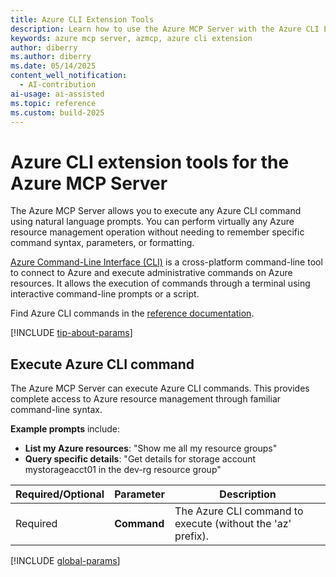 ```yaml
---
title: Azure CLI Extension Tools
description: Learn how to use the Azure MCP Server with the Azure CLI Extension.
keywords: azure mcp server, azmcp, azure cli extension
author: diberry
ms.author: diberry
ms.date: 05/14/2025
content_well_notification: 
  - AI-contribution
ai-usage: ai-assisted
ms.topic: reference
ms.custom: build-2025
--- 
```

# Azure CLI extension tools for the Azure MCP Server

The Azure MCP Server allows you to execute any Azure CLI command using natural language prompts. You can perform virtually any Azure resource management operation without needing to remember specific command syntax, parameters, or formatting.

[Azure Command-Line Interface (CLI)](/cli/azure) is a cross-platform command-line tool to connect to Azure and execute administrative commands on Azure resources. It allows the execution of commands through a terminal using interactive command-line prompts or a script.

Find Azure CLI commands in the [reference documentation](/cli/azure/reference-index).

[!INCLUDE [tip-about-params](../includes/tools/parameter-consideration.md)]

## Execute Azure CLI command

The Azure MCP Server can execute Azure CLI commands. This provides complete access to Azure resource management through familiar command-line syntax.

**Example prompts** include:

- **List my Azure resources**: "Show me all my resource groups"
- **Query specific details**: "Get details for storage account mystorageacct01 in the dev-rg resource group"

| Required/Optional | Parameter | Description |
|-------------------|-----------|-------------|
| Required | **Command** | The Azure CLI command to execute (without the 'az' prefix). |

[!INCLUDE [global-params](../includes/tools/global-parameters-list.md)]